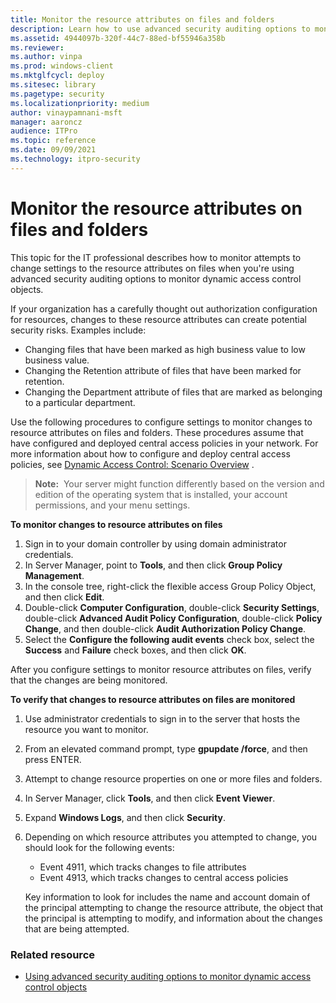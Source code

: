 ```yaml
---
title: Monitor the resource attributes on files and folders
description: Learn how to use advanced security auditing options to monitor attempts to change settings on the resource attributes of files.
ms.assetid: 4944097b-320f-44c7-88ed-bf55946a358b
ms.reviewer:
ms.author: vinpa
ms.prod: windows-client
ms.mktglfcycl: deploy
ms.sitesec: library
ms.pagetype: security
ms.localizationpriority: medium
author: vinaypamnani-msft
manager: aaroncz
audience: ITPro
ms.topic: reference
ms.date: 09/09/2021
ms.technology: itpro-security
---
```


# Monitor the resource attributes on files and folders


This topic for the IT professional describes how to monitor attempts to change settings to the resource attributes on files when you're using advanced security auditing options to monitor dynamic access control objects.

If your organization has a carefully thought out authorization configuration for resources, changes to these resource attributes can create potential security risks. Examples include:

-   Changing files that have been marked as high business value to low business value.
-   Changing the Retention attribute of files that have been marked for retention.
-   Changing the Department attribute of files that are marked as belonging to a particular department.

Use the following procedures to configure settings to monitor changes to resource attributes on files and folders. These procedures assume that have configured and deployed central access policies in your network. For more information about how to configure and deploy central access policies, see [Dynamic Access Control: Scenario Overview](/windows-server/identity/solution-guides/dynamic-access-control--scenario-overview) .

>**Note:**  Your server might function differently based on the version and edition of the operating system that is installed, your account permissions, and your menu settings.

**To monitor changes to resource attributes on files**

1.  Sign in to your domain controller by using domain administrator credentials.
2.  In Server Manager, point to **Tools**, and then click **Group Policy Management**.
3.  In the console tree, right-click the flexible access Group Policy Object, and then click **Edit**.
4.  Double-click **Computer Configuration**, double-click **Security Settings**, double-click **Advanced Audit Policy Configuration**, double-click **Policy Change**, and then double-click **Audit Authorization Policy Change**.
5.  Select the **Configure the following audit events** check box, select the **Success** and **Failure** check boxes, and then click **OK**.

After you configure settings to monitor resource attributes on files, verify that the changes are being monitored.

**To verify that changes to resource attributes on files are monitored**

1.  Use administrator credentials to sign in to the server that hosts the resource you want to monitor.
2.  From an elevated command prompt, type **gpupdate /force**, and then press ENTER.
3.  Attempt to change resource properties on one or more files and folders.
4.  In Server Manager, click **Tools**, and then click **Event Viewer**.
5.  Expand **Windows Logs**, and then click **Security**.
6.  Depending on which resource attributes you attempted to change, you should look for the following events:

    -   Event 4911, which tracks changes to file attributes
    -   Event 4913, which tracks changes to central access policies

    Key information to look for includes the name and account domain of the principal attempting to change the resource attribute, the object that the principal is attempting to modify, and information about the changes that are being attempted.

### Related resource

- [Using advanced security auditing options to monitor dynamic access control objects](using-advanced-security-auditing-options-to-monitor-dynamic-access-control-objects.md)